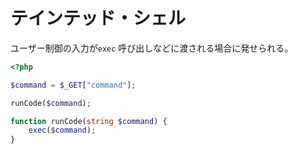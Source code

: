# テインテッド・シェル

ユーザー制御の入力が`exec` 呼び出しなどに渡される場合に発せられる。

```php
<?php

$command = $_GET["command"];

runCode($command);

function runCode(string $command) {
    exec($command);
}
```
